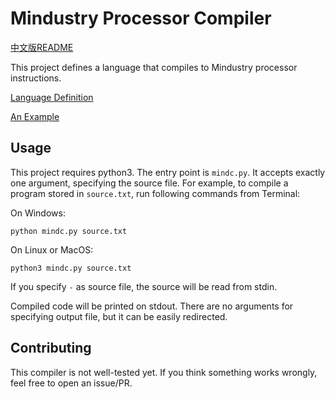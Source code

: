 # Mindustry Processor Compiler

[中文版README](README-zh.md)

This project defines a language that compiles to Mindustry processor instructions.

[Language Definition](docs/langdef.md)

[An Example](docs/example.md)

## Usage

This project requires python3. The entry point is `mindc.py`. It accepts exactly one argument, specifying the source file. For example, to compile a program stored in `source.txt`, run following commands from Terminal:

On Windows:

```
python mindc.py source.txt
```

On Linux or MacOS:

```
python3 mindc.py source.txt
```

If you specify `-` as source file, the source will be read from stdin.

Compiled code will be printed on stdout. There are no arguments for specifying output file, but it can be easily redirected.

## Contributing

This compiler is not well-tested yet. If you think something works wrongly, feel free to open an issue/PR.
